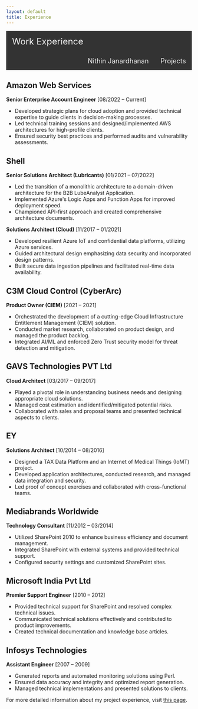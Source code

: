 ```yaml
---
layout: default
title: Experience
---
```


<div style="overflow: hidden; background-color: #333;">
    <a href="experience.html" style="float: left; display: block; color: #f2f2f2; text-align: center; padding: 14px 16px; text-decoration: none; font-size: 24px;">Work Experience</a>
    <div style="float: right;">
        <a href="index.html" style="float: left; display: block; color: #f2f2f2; text-align: center; padding: 14px 16px; text-decoration: none; font-size: 18px;">Nithin Janardhanan</a>
        <a href="projects.html" style="float: left; display: block; color: #f2f2f2; text-align: center; padding: 14px 16px; text-decoration: none; font-size: 18px;">Projects</a>
    </div>
</div>

## Amazon Web Services
**Senior Enterprise Account Engineer** [08/2022 – Current]

- Developed strategic plans for cloud adoption and provided technical expertise to guide clients in decision-making processes.
- Led technical training sessions and designed/implemented AWS architectures for high-profile clients.
- Ensured security best practices and performed audits and vulnerability assessments.

## Shell
**Senior Solutions Architect (Lubricants)** [01/2021 – 07/2022]

- Led the transition of a monolithic architecture to a domain-driven architecture for the B2B LubeAnalyst Application.
- Implemented Azure's Logic Apps and Function Apps for improved deployment speed.
- Championed API-first approach and created comprehensive architecture documents.

**Solutions Architect (Cloud)** [11/2017 – 01/2021]

- Developed resilient Azure IoT and confidential data platforms, utilizing Azure services.
- Guided architectural design emphasizing data security and incorporated design patterns.
- Built secure data ingestion pipelines and facilitated real-time data availability.

## C3M Cloud Control (CyberArc)
**Product Owner (CIEM)** [2021 – 2021]

- Orchestrated the development of a cutting-edge Cloud Infrastructure Entitlement Management (CIEM) solution.
- Conducted market research, collaborated on product design, and managed the product backlog.
- Integrated AI/ML and enforced Zero Trust security model for threat detection and mitigation.

## GAVS Technologies PVT Ltd
**Cloud Architect** [03/2017 – 09/2017]

- Played a pivotal role in understanding business needs and designing appropriate cloud solutions.
- Managed cost estimation and identified/mitigated potential risks.
- Collaborated with sales and proposal teams and presented technical aspects to clients.

## EY
**Solutions Architect** [10/2014 – 08/2016]

- Designed a TAX Data Platform and an Internet of Medical Things (IoMT) project.
- Developed application architectures, conducted research, and managed data integration and security.
- Led proof of concept exercises and collaborated with cross-functional teams.

## Mediabrands Worldwide
**Technology Consultant** [11/2012 – 03/2014]

- Utilized SharePoint 2010 to enhance business efficiency and document management.
- Integrated SharePoint with external systems and provided technical support.
- Configured security settings and customized SharePoint sites.

## Microsoft India Pvt Ltd
**Premier Support Engineer** [2010 – 2012]

- Provided technical support for SharePoint and resolved complex technical issues.
- Communicated technical solutions effectively and contributed to product improvements.
- Created technical documentation and knowledge base articles.

## Infosys Technologies
**Assistant Engineer** [2007 – 2009]

- Generated reports and automated monitoring solutions using Perl.
- Ensured data accuracy and integrity and optimized report generation.
- Managed technical implementations and presented solutions to clients.

For more detailed information about my project experience, visit [this page](projects.md).

